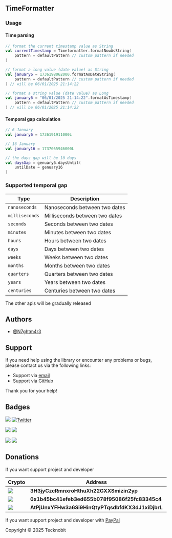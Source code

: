 ## TimeFormatter

### Usage

#### Time parsing

```kotlin
// format the current timestamp value as String
val currentTimestamp = Timeformatter.formatNowAsString(
    pattern = defaultPattern // custom pattern if needed
)

// format a long value (date value) as String
val january6 = 1736198062000.formatAsDateString(
    pattern = defaultPattern // custom pattern if needed
) // will be 06/01/2025 21:14:22

// format a string value (date value) as Long
val january6 = "06/01/2025 21:14:22".formatAsTimestamp(
    pattern = defaultPattern // custom pattern if needed
) // will be 06/01/2025 21:14:22
```

#### Temporal gap calculation

```kotlin
// 6 January 
val january6 = 1736191911000L

// 16 January 
val january16 = 1737055946000L

// the days gap will be 10 days
val daysGap = genuary6.daysUntil(
    untilDate = genuary16
)
```

### Supported temporal gap

| **Type**       | **Description**                |
|----------------|--------------------------------|
| `nanoseconds`  | Nanoseconds between two dates  |
| `milliseconds` | Milliseconds between two dates |
| `seconds`      | Seconds between two dates      |
| `minutes`      | Minutes between two dates      |
| `hours`        | Hours between two dates        |
| `days`         | Days between two dates         |
| `weeks`        | Weeks between two dates        |
| `months`       | Months between two dates       |
| `quarters`     | Quarters between two dates     |
| `years`        | Years between two dates        |
| `centuries`    | Centuries between two dates    |

The other apis will be gradually released

## Authors

- [@N7ghtm4r3](https://www.github.com/N7ghtm4r3)

## Support

If you need help using the library or encounter any problems or bugs, please contact us via the following links:

- Support via <a href="mailto:infotecknobitcompany@gmail.com">email</a>
- Support via <a href="https://github.com/N7ghtm4r3/Equinox/issues/new">GitHub</a>

Thank you for your help!

## Badges

[![](https://img.shields.io/badge/Google_Play-414141?style=for-the-badge&logo=google-play&logoColor=white)](https://play.google.com/store/apps/developer?id=Tecknobit)
[![Twitter](https://img.shields.io/badge/Twitter-1DA1F2?style=for-the-badge&logo=twitter&logoColor=white)](https://twitter.com/tecknobit)

[![](https://img.shields.io/badge/Spring_Boot-F2F4F9?style=for-the-badge&logo=spring-boot)](https://spring.io/projects/spring-boot)
[![](https://img.shields.io/badge/Jetpack%20Compose-4285F4.svg?style=for-the-badge&logo=Jetpack-Compose&logoColor=white)](https://www.jetbrains.com/lp/compose-multiplatform/)

[![](https://img.shields.io/badge/Java-ED8B00?style=for-the-badge&logo=java&logoColor=white)](https://www.oracle.com/java/)
[![](https://img.shields.io/badge/Kotlin-B125EA?style=for-the-badge&logo=kotlin&logoColor=white)](https://kotlinlang.org/)

## Donations

If you want support project and developer

| Crypto                                                                                              | Address                                          | Network  |
|-----------------------------------------------------------------------------------------------------|--------------------------------------------------|----------|
| ![](https://img.shields.io/badge/Bitcoin-000000?style=for-the-badge&logo=bitcoin&logoColor=white)   | **3H3jyCzcRmnxroHthuXh22GXXSmizin2yp**           | Bitcoin  |
| ![](https://img.shields.io/badge/Ethereum-3C3C3D?style=for-the-badge&logo=Ethereum&logoColor=white) | **0x1b45bc41efeb3ed655b078f95086f25fc83345c4**   | Ethereum |
| ![](https://img.shields.io/badge/Solana-000?style=for-the-badge&logo=Solana&logoColor=9945FF)       | **AtPjUnxYFHw3a6Si9HinQtyPTqsdbfdKX3dJ1xiDjbrL** | Solana   |

If you want support project and developer
with <a href="https://www.paypal.com/donate/?hosted_button_id=5QMN5UQH7LDT4">PayPal</a>

Copyright © 2025 Tecknobit
